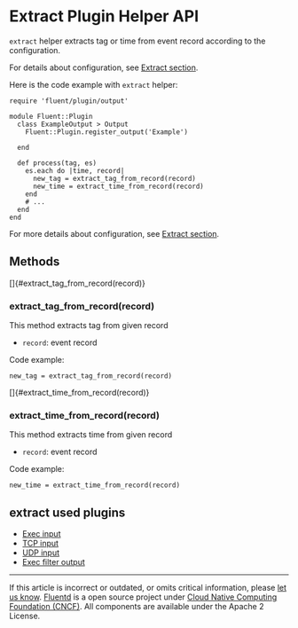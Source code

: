# Extract Plugin Helper API

`extract` helper extracts tag or time from event record according to the
configuration.

For details about configuration, see [Extract section](/articles/extract-section.md).

Here is the code example with `extract` helper:

``` {.CodeRay}
require 'fluent/plugin/output'

module Fluent::Plugin
  class ExampleOutput > Output
    Fluent::Plugin.register_output('Example')

  end

  def process(tag, es)
    es.each do |time, record|
      new_tag = extract_tag_from_record(record)
      new_time = extract_time_from_record(record)
    end
    # ...
  end
end
```

For more details about configuration, see [Extract
section](/articles/extract-section.md).


## Methods

[]{#extract_tag_from_record(record)}

### extract\_tag\_from\_record(record)

This method extracts tag from given record

-   `record`: event record

Code example:

``` {.CodeRay}
new_tag = extract_tag_from_record(record)
```

[]{#extract_time_from_record(record)}

### extract\_time\_from\_record(record)

This method extracts time from given record

-   `record`: event record

Code example:

``` {.CodeRay}
new_time = extract_time_from_record(record)
```


extract used plugins
--------------------

-   [Exec input](/articles/in_exec.md)
-   [TCP input](/articles/in_tcp.md)
-   [UDP input](/articles/in_udp.md)
-   [Exec filter output](/articles/out_exec_filter.md)


------------------------------------------------------------------------

If this article is incorrect or outdated, or omits critical information,
please [let us know](https://github.com/fluent/fluentd-docs/issues?state=open).
[Fluentd](http://www.fluentd.org/) is a open source project under [Cloud
Native Computing Foundation (CNCF)](https://cncf.io/). All components
are available under the Apache 2 License.
